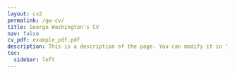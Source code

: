 ```yaml
---
layout: cv2
permalink: /gw-cv/
title: George Washington's CV
nav: false
cv_pdf: example_pdf.pdf
description: This is a description of the page. You can modify it in '_pages/gw-cv.md'. You can also change or remove the top pdf download button.
toc:
  sidebar: left
---
```

